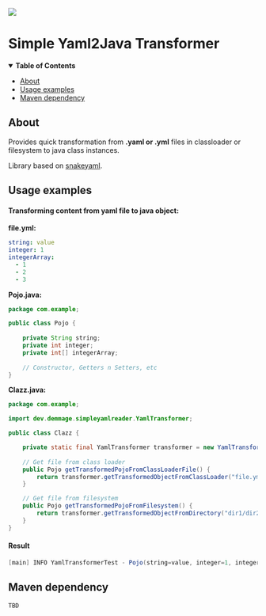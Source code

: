 [![](https://jitpack.io/v/DeMmAge/Simple-Yaml-Transformer.svg)](https://jitpack.io/#DeMmAge/Simple-Yaml-Transformer)

# Simple Yaml2Java Transformer

<details open>
<summary><b>Table of Contents</b></summary>
<!-- MarkdownTOC -->

* [About](#About)
* [Usage examples](#Usage-examples)
* [Maven dependency](#Maven-dependency)

<!-- /MarkdownTOC -->
</details>

## About

Provides quick transformation from __.yaml or .yml__ files in classloader or filesystem to java class instances.

Library based on [snakeyaml](https://mvnrepository.com/artifact/org.yaml/snakeyaml).

## Usage examples

#### Transforming content from yaml file to java object:

__file.yml:__

  ```yaml
string: value
integer: 1
integerArray:
    - 1
    - 2
    - 3
```

__Pojo.java:__
```java
package com.example;

public class Pojo {
    
    private String string;
    private int integer;
    private int[] integerArray;
    
    // Constructor, Getters n Setters, etc
}
```

__Clazz.java:__

```java
package com.example;

import dev.demmage.simpleyamlreader.YamlTransformer;

public class Clazz {

    private static final YamlTransformer transformer = new YamlTransformer();
    
    // Get file from class loader
    public Pojo getTransformedPojoFromClassLoaderFile() {
        return transformer.getTransformedObjectFromClassLoader("file.yml", Pojo.class);
    }

    // Get file from filesystem
    public Pojo getTransformedPojoFromFilesystem() {
        return transformer.getTransformedObjectFromDirectory("dir1/dir2/file.yml", Pojo.class);
    }
}
```

#### Result

```java
[main] INFO YamlTransformerTest - Pojo(string=value, integer=1, integerArray=[1, 2, 3])
```

## Maven dependency

```xml
TBD
```